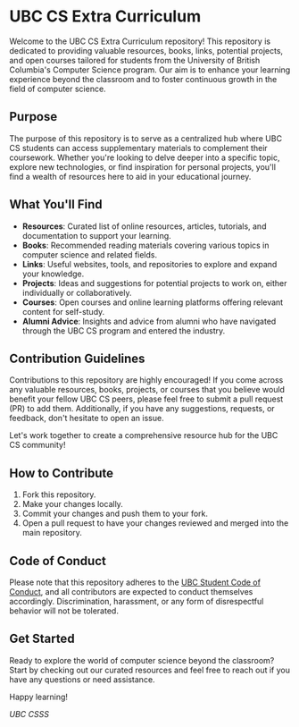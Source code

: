 # UBC CS Extra Curriculum

Welcome to the UBC CS Extra Curriculum repository! This repository is dedicated to providing valuable resources, books, links, potential projects, and open courses tailored for students from the University of British Columbia's Computer Science program. Our aim is to enhance your learning experience beyond the classroom and to foster continuous growth in the field of computer science.

## Purpose

The purpose of this repository is to serve as a centralized hub where UBC CS students can access supplementary materials to complement their coursework. Whether you're looking to delve deeper into a specific topic, explore new technologies, or find inspiration for personal projects, you'll find a wealth of resources here to aid in your educational journey.

## What You'll Find

- **Resources**: Curated list of online resources, articles, tutorials, and documentation to support your learning.
- **Books**: Recommended reading materials covering various topics in computer science and related fields.
- **Links**: Useful websites, tools, and repositories to explore and expand your knowledge.
- **Projects**: Ideas and suggestions for potential projects to work on, either individually or collaboratively.
- **Courses**: Open courses and online learning platforms offering relevant content for self-study.
- **Alumni Advice**: Insights and advice from alumni who have navigated through the UBC CS program and entered the industry.

## Contribution Guidelines

Contributions to this repository are highly encouraged! If you come across any valuable resources, books, projects, or courses that you believe would benefit your fellow UBC CS peers, please feel free to submit a pull request (PR) to add them. Additionally, if you have any suggestions, requests, or feedback, don't hesitate to open an issue.

Let's work together to create a comprehensive resource hub for the UBC CS community!

## How to Contribute

1. Fork this repository.
2. Make your changes locally.
3. Commit your changes and push them to your fork.
4. Open a pull request to have your changes reviewed and merged into the main repository.

## Code of Conduct

Please note that this repository adheres to the [UBC Student Code of Conduct](https://students.ubc.ca/campus-life/student-code-conduct), and all contributors are expected to conduct themselves accordingly. Discrimination, harassment, or any form of disrespectful behavior will not be tolerated.

## Get Started

Ready to explore the world of computer science beyond the classroom? Start by checking out our curated resources and feel free to reach out if you have any questions or need assistance.

Happy learning!

*UBC CSSS*
